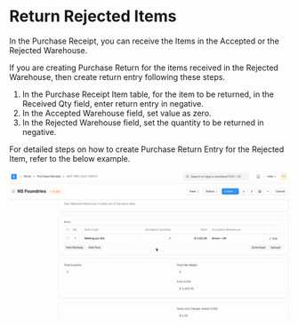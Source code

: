
# Return Rejected Items



In the Purchase Receipt, you can receive the Items in the Accepted or the Rejected Warehouse.


If you are creating Purchase Return for the items received in the Rejected Warehouse, then create return entry following these steps.


1. In the Purchase Receipt Item table, for the item to be returned, in the Received Qty field, enter return entry in negative.
2. In the Accepted Warehouse field, set value as zero.
3. In the Rejected Warehouse field, set the quantity to be returned in negative.


For detailed steps on how to create Purchase Return Entry for the Rejected Item, refer to the below example.


![Returning Rejected Items](/files/purchase-return.gif)




